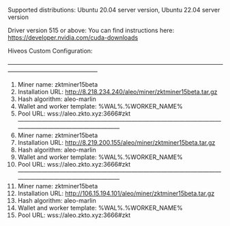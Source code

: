 Supported distributions: Ubuntu 20.04 server version, Ubuntu 22.04 server version

Driver version 515 or above: You can find instructions here: https://developer.nvidia.com/cuda-downloads

Hiveos Custom Configuration:

———————————————————————————————————————————————————
1. Miner name: zktminer15beta
2. Installation URL: http://8.218.234.240/aleo/miner/zktminer15beta.tar.gz
3. Hash algorithm: aleo-marlin
4. Wallet and worker template: %WAL%.%WORKER_NAME%
5. Pool URL: wss://aleo.zkto.xyz:3666#zkt
———————————————————————————————————————————————————
1. Miner name: zktminer15beta
2. Installation URL: http://8.219.200.155/aleo/miner/zktminer15beta.tar.gz
3. Hash algorithm: aleo-marlin
4. Wallet and worker template: %WAL%.%WORKER_NAME%
5. Pool URL: wss://aleo.zkto.xyz:3666#zkt
———————————————————————————————————————————————————
1. Miner name: zktminer15beta
2. Installation URL: http://106.15.194.101/aleo/miner/zktminer15beta.tar.gz
3. Hash algorithm: aleo-marlin
4. Wallet and worker template: %WAL%.%WORKER_NAME%
5. Pool URL: wss://aleo.zkto.xyz:3666#zkt
